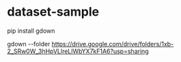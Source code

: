 # dataset-sample

pip install gdown

gdown --folder https://drive.google.com/drive/folders/1xb-2_SRw0W_3hHpVLlreLlWbYX7kF1A6?usp=sharing
